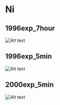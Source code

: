 # Ni

## 1996exp_7hour

![Alt text](Ni_1996exp_7hour.png)

## 1996exp_5min

![Alt text](Ni_1996exp_5min.png)

## 2000exp_5min

![Alt text](Ni_2000exp_5min.png)

